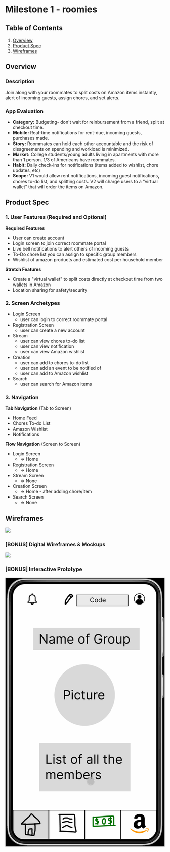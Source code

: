 # Milestone 1 - roomies

## Table of Contents

1. [Overview](#Overview)
1. [Product Spec](#Product-Spec)
1. [Wireframes](#Wireframes)

## Overview

### Description


Join along with your roommates to split costs on Amazon items instantly, alert of incoming guests, assign chores, and set alerts. 

### App Evaluation

- **Category:** Budgeting- don't wait for reinbursement from a  friend, split at checkout time.
- **Mobile:** Real-time notifications for rent-due, incoming guests, purchases made.
- **Story:**  Roommates can hold each other accountable and the risk of disagreements on spending and workload is minimized.
- **Market:** College students/young adults living in apartments with more than 1 person. 1/3 of Americans have roommates.
- **Habit:** Daily check-ins for notifications (items added to wishlist, chore updates, etc)
- **Scope:** V1 would allow rent notifications, incoming guest notifications, chores to-do list, and splitting costs. V2 will charge users to a “virtual wallet” that will order the items on Amazon.

## Product Spec

### 1. User Features (Required and Optional)

**Required Features**

* User can create account
* Login screen to join correct roommate portal 
* Live bell notifications to alert others of incoming guests
* To-Do chore list you can assign to specific group members
* Wishlist of amazon products and estimated cost per household member



**Stretch Features**

* Create a "virtual wallet" to split costs directly at checkout time from two wallets in Amazon
* Location sharing for safety/security


### 2. Screen Archetypes

- Login Screen
  - user can login to correct roommate portal
- Registration Screen
  - user can create a new account
- Stream
  - user can view chores to-do list 
  - user can view notification 
  - user can view Amazon wishlist
- Creation
  - user can add to chores to-do list
  - user can add an event to be notified of
  - user can add to Amazon wishlist
- Search
  - user can search for Amazon items 

### 3. Navigation

**Tab Navigation** (Tab to Screen)

* Home Feed
* Chores To-do List
* Amazon Wishlist
* Notifications

**Flow Navigation** (Screen to Screen)

- Login Screen
  - => Home
- Registration Screen
  - => Home
- Stream Screen
  - => None
- Creation Screen
  - => Home - after adding chore/item
- Search Screen
  - => None

## Wireframes

<img src="https://user-images.githubusercontent.com/74375719/198802142-36db9b3a-7417-4b9d-82c2-d5865ecf14bf.png" width=600>

### [BONUS] Digital Wireframes & Mockups

<img src="https://user-images.githubusercontent.com/74375719/198803226-6df39c05-ecdf-4e87-8c62-211f62da4971.png" width=600>


### [BONUS] Interactive Prototype

<img src="prototype.gif" width=600>

